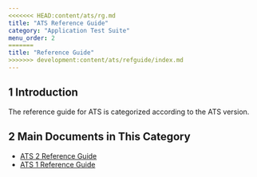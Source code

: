 ```yaml
---
<<<<<<< HEAD:content/ats/rg.md
title: "ATS Reference Guide"
category: "Application Test Suite"
menu_order: 2
=======
title: "Reference Guide"
>>>>>>> development:content/ats/refguide/index.md
---
```


## 1 Introduction

The reference guide for ATS is categorized according to the ATS version.

## 2 Main Documents in This Category

* [ATS 2 Reference Guide](rg2)
* [ATS 1 Reference Guide](rg1)
